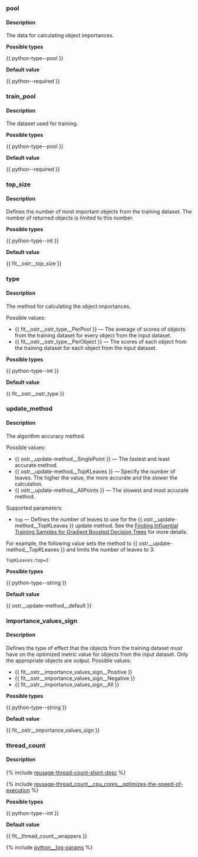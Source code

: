 ### pool

#### Description

The data for calculating object importances.

**Possible types**

{{ python-type--pool }}

**Default value**

{{ python--required }}


### train_pool

#### Description

The dataset used for training.

**Possible types**

{{ python-type--pool }}

**Default value**

{{ python--required }}


### top_size

#### Description

Defines the number of most important objects from the training dataset. The number of returned objects is limited to this number.


**Possible types**

{{ python-type--int }}

**Default value**

{{ fit__ostr__top_size }}


### type

#### Description

The method for calculating the object importances.

Possible values:
- {{ fit__ostr__ostr_type__PerPool }} — The average of scores of objects from the training dataset for every object from the input dataset.
- {{ fit__ostr__ostr_type__PerObject }} — The scores of each object from the training dataset for each object from the input dataset.

**Possible types**

{{ python-type--int }}

**Default value**

{{ fit__ostr__ostr_type }}


### update_method

#### Description
The algorithm accuracy method.

Possible values:
- {{ ostr__update-method__SinglePoint }} — The fastest and least accurate method.
- {{ ostr__update-method__TopKLeaves }} — Specify the number of leaves. The higher the value, the more accurate and the slower the calculation.
- {{ ostr__update-method__AllPoints }} — The slowest and most accurate method.

Supported parameters:
- `top` — Defines the number of leaves to use for the {{ ostr__update-method__TopKLeaves }} update method. See the [Finding Influential Training Samples for Gradient Boosted Decision Trees](https://arxiv.org/abs/1802.06640) for more details.

For example, the following value sets the method to {{ ostr__update-method__TopKLeaves }} and limits the number of leaves to 3:
```
TopKLeaves:top=3
```
**Possible types**

{{ python-type--string }}

**Default value**

{{ ostr__update-method__default }}


### importance_values_sign

#### Description

Defines the type of effect that the objects from the training dataset must have on the optimized metric value for objects from the input dataset. Only the appropriate objects are output.
Possible values:
- {{ fit__ostr__importance_values_sign__Positive }}
- {{ fit__ostr__importance_values_sign__Negative }}
- {{ fit__ostr__importance_values_sign__All }}

**Possible types**

{{ python-type--string }}

**Default value**

{{ fit__ostr__importance_values_sign }}


### thread_count

#### Description

{% include [reusage-thread-count-short-desc](thread-count-short-desc.md) %}


{% include [reusage-thread_count__cpu_cores__optimizes-the-speed-of-execution](thread_count__cpu_cores__optimizes-the-speed-of-execution.md) %}

**Possible types**

{{ python-type--int }}

**Default value**

{{ fit__thread_count__wrappers }}

{% include [python__log-params](../../../_includes/work_src/reusage-python/python__log-params.md) %}
